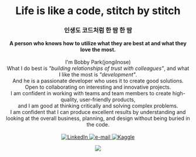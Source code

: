 <h1 align="center">Life is like a code, stitch by stitch</h1>
<h3 align="center">인생도 코드처럼 한 땀 한 땀</h3>

<p align="center">
    <b>A person who knows how to utilize what they are best at and what they love the most.</b><br><br>
    I'm Bobby Park(jongilnose)<br>
    What I do best is <i>"building relationships of trust with colleagues"</i>, and what I like the most is <i>"development"</i>.<br>
    And he is a passionate developer who uses it to create good solutions.<br>
    Open to collaborating on interesting and innovative projects.<br>
    I am confident in working with teams and team members to create high-quality, user-friendly products,<br>
    and I am good at thinking critically and solving complex problems.<br>
    I am confident that I can produce excellent results by understanding and looking at the overall business, planning, and design without being buried in the code.<br>
    <br>
    <a href="https://www.linkedin.com/in/jongilnose">
        <img src="https://img.shields.io/badge/LinkedIn-blue?style=flat-square&logo=linkedin" alt="LinkedIn">
    </a>
    <a href="mailto:jongilnose@gmail.com">
        <img src="https://img.shields.io/badge/Email-blue?style=flat-square&logo=gmail&logoColor=white" alt="e-mail">
    </a>
    <a href="https://www.kaggle.com/jongilpark">
        <img src="https://img.shields.io/badge/Kaggle-blue?style=flat-square&logo=kaggle" alt="Kaggle">
    </a>
</p>


<p align="center">
  <a href="https://github.com/jongilnose">
    <img src="https://komarev.com/ghpvc/?username=jongilnose&color=blue&style=flat)" />
  </a>
</p>
<!--
**jongilnose/jongilnose** is a ✨ _special_ ✨ repository because its `README.md` (this file) appears on your GitHub profile.

Here are some ideas to get you started:

- 🔭 I’m currently working on ...
- 🌱 I’m currently learning ...
- 👯 I’m looking to collaborate on ...
- 🤔 I’m looking for help with ...
- 💬 Ask me about ...
- 📫 How to reach me: ...
- 😄 Pronouns: ...
- ⚡ Fun fact: ...
-->
